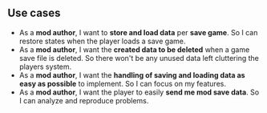 ## Use cases

* As a **mod author**, I want to **store and load data** per **save game**. 
  So I can restore states when the player loads a save game.
* As a **mod author**, I want the **created data to be deleted** when a game save file is deleted. 
  So there won't be any unused data left cluttering the players system.
* As a **mod author**, I want the **handling of saving and loading data as easy as possible** to implement.
  So I can focus on my features.
* As a **mod author**, I want the player to easily **send me mod save data**. 
  So I can analyze and reproduce problems. 
